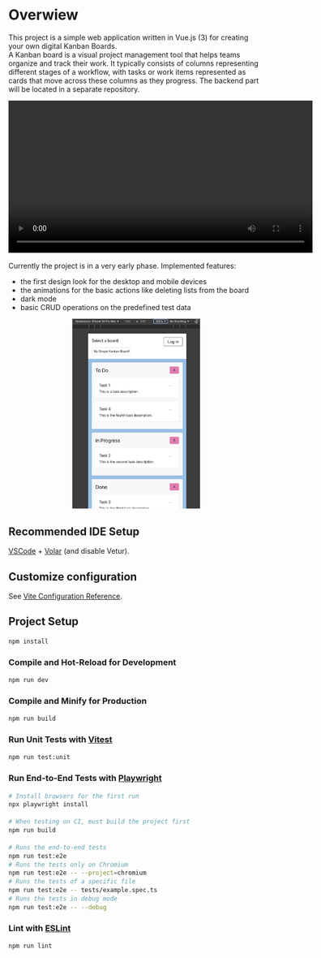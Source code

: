 # Overwiew

This project is a simple web application written in Vue.js (3) for creating your own digital Kanban Boards.  
A Kanban board is a visual project management tool that helps teams organize and track their work. It typically consists of columns representing different stages of a workflow, with tasks or work items represented as cards that move across these columns as they progress.
The backend part will be located in a separate repository.

<video src="https://github.com/user-attachments/assets/b0168156-8602-4b9f-b32f-436e18d9ba54.mov" height="300" autoplay loop></video>

Currently the project is in a very early phase. Implemented features:

- the first design look for the desktop and mobile devices
- the animations for the basic actions like deleting lists from the board
- dark mode
- basic CRUD operations on the predefined test data

<p align="middle">
<img src="./mobile-view.png" width="50%" alt="Movile view"/>  
</p>

## Recommended IDE Setup

[VSCode](https://code.visualstudio.com/) + [Volar](https://marketplace.visualstudio.com/items?itemName=Vue.volar) (and disable Vetur).

## Customize configuration

See [Vite Configuration Reference](https://vitejs.dev/config/).

## Project Setup

```sh
npm install
```

### Compile and Hot-Reload for Development

```sh
npm run dev
```

### Compile and Minify for Production

```sh
npm run build
```

### Run Unit Tests with [Vitest](https://vitest.dev/)

```sh
npm run test:unit
```

### Run End-to-End Tests with [Playwright](https://playwright.dev)

```sh
# Install browsers for the first run
npx playwright install

# When testing on CI, must build the project first
npm run build

# Runs the end-to-end tests
npm run test:e2e
# Runs the tests only on Chromium
npm run test:e2e -- --project=chromium
# Runs the tests of a specific file
npm run test:e2e -- tests/example.spec.ts
# Runs the tests in debug mode
npm run test:e2e -- --debug
```

### Lint with [ESLint](https://eslint.org/)

```sh
npm run lint
```

